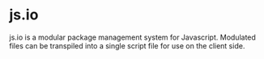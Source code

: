 # js.io

js.io is a modular package management system for Javascript. Modulated files can be transpiled into a single script file for use on the client side.
